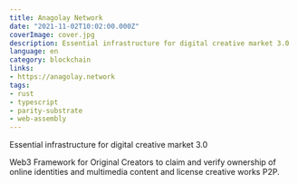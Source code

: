 ```yaml
---
title: Anagolay Network
date: "2021-11-02T10:02:00.000Z"
coverImage: cover.jpg
description: Essential infrastructure for digital creative market 3.0
language: en
category: blockchain
links:
- https://anagolay.network
tags:
- rust
- typescript
- parity-substrate
- web-assembly
---
```


Essential infrastructure for digital creative market 3.0

Web3 Framework for Original Creators to claim and verify ownership of online identities and multimedia content and license creative works P2P.
